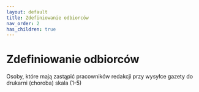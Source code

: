 ```yaml
---
layout: default
title: Zdefiniowanie odbiorców
nav_order: 2
has_children: true
---
```


# Zdefiniowanie odbiorców
Osoby, które mają zastąpić pracowników redakcji przy wysyłce gazety do drukarni (choroba)
skala (1-5)
